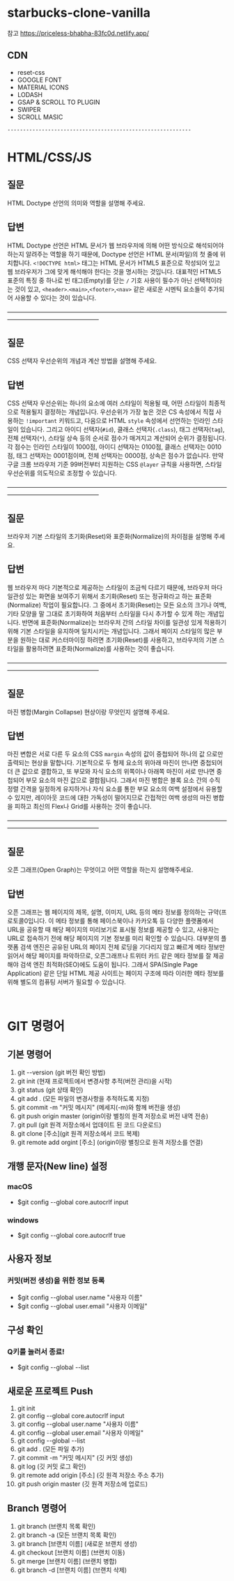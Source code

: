 # starbucks-clone-vanilla

참고
https://priceless-bhabha-83fc0d.netlify.app/

## CDN

- reset-css
- GOOGLE FONT
- MATERIAL ICONS
- LODASH
- GSAP & SCROLL TO PLUGIN
- SWIPER
- SCROLL MASIC

`-----------------------------------------------------------`

# HTML/CSS/JS

## 질문

HTML Doctype 선언의 의미와 역할을 설명해 주세요.

## 답변

HTML Doctype 선언은 HTML 문서가 웹 브라우저에 의해 어떤 방식으로 해석되어야 하는지 알려주는 역할을 하기 때문에, Doctype 선언은 HTML 문서(파일)의 첫 줄에 위치합니다.
`<!DOCTYPE html>` 태그는 HTML 문서가 HTML5 표준으로 작성되어 있고 웹 브라우저가 그에 맞게 해석해야 한다는 것을 명시하는 것입니다.
대표적인 HTML5 표준의 특징 중 하나로 빈 태그(Empty)를 닫는 `/` 기호 사용이 필수가 아닌 선택적이라는 것이 있고, `<header>`.`<main>`,`<footer>`,`<nav>` 같은 새로운 시멘틱 요소들이 추가되어 사용할 수 있다는 것이 있습니다.

———————————————————————————————————————————————————

## 질문

CSS 선택자 우선순위의 개념과 계산 방법을 설명해 주세요.

## 답변

CSS 선택자 우선순위는 하나의 요소에 여러 스타일이 적용될 때, 어떤 스타일이 최종적으로 적용될지 결정하는 개념입니다.
우선순위가 가장 높은 것은 CS 속성에서 직접 사용하는 `!important` 키워드고, 다음으로 HTML `style` 속성에서 선언하는 인라인 스타일이 있습니다.
그리고 아이디 선택자(`#id`), 클래스 선택자(`.class`), 태그 선택자(`tag`), 전체 선택자(`*`), 스타일 상속 등의 순서로 점수가 매겨지고 계산되어 순위가 결정됩니다.
각 점수는 인라인 스타일이 1000점, 아이디 선택자는 0100점, 클래스 선택자는 0010점, 태그 선택자는 0001점이며, 전체 선택자는 0000점, 상속은 점수가 없습니다.
만약 구글 크롬 브라우저 기준 99버전부터 지원하는 CSS `@layer` 규칙을 사용하면, 스타일 우선순위를 의도적으로 조정할 수 있습니다.

———————————————————————————————————————————————————

## 질문

브라우저 기본 스타일의 초기화(Reset)와 표준화(Normalize)의 차이점을 설명해 주세요.

## 답변

웹 브라우저 마다 기본적으로 제공하는 스타일이 조금씩 다르기 때문에, 브라우저 마다 일관성 있는 화면을 보여주기 위해서 초기화(Reset) 또는 정규화라고 하는 표준화(Normalize) 작업이 필요합니다.
그 중에서 초기화(Reset)는 모든 요소의 크기나 여백, 기타 모양을 말 그대로 초기화하여 처음부터 스타일을 다시 추가할 수 있게 하는 개념입니다.
반면에 표준화(Normalize)는 브라우저 간의 스타일 차이를 일관성 있게 적용하기 위해 기본 스타일을 유지하며 일치시키는 개념입니다.
그래서 페이지 스타일의 많은 부분을 원하는 대로 커스터마이징 하려면 초기화(Reset)를 사용하고, 브라우저의 기본 스타일을 활용하려면 표준화(Normalize)를 사용하는 것이 좋습니다.

———————————————————————————————————————————————————

## 질문

마진 병합(Margin Collapse) 현상이랑 무엇인지 설명해 주세요.

## 답변

마진 변합은 서로 다른 두 요소의 CSS `margin` 속성의 값이 중첩되어 하나의 값 으로만 출력되는 현상을 말합니다.
기본적으로 두 형제 요소의 위아래 마진이 만나면 중첩되어 더 큰 값으로 결합하고, 또 부모와 자식 요소의 위쪽이나 아래쪽 마진이 서로 만나면 중첩되어 부모 요소의 마진 값으로 결합됩니다.
그래서 마진 병합은 블록 요소 간의 수직 정렬 간격을 일정하게 유지하거나 자식 요소를 통한 부모 요소의 여백 설정에서 유용할 수 있지만,
레이아웃 코드에 대한 가독성이 떨어지므로 간접적인 여백 생성의 마진 병합을 피하고 최신의 Flex나 Grid를 사용하는 것이 좋습니다.

———————————————————————————————————————————————————

## 질문

오픈 그래프(Open Graph)는 무엇이고 어떤 역할을 하는지 설명해주세요.

## 답변

오픈 그래프는 웹 페이지의 제목, 설명, 이미지, URL 등의 메타 정보를 정의하는 규약(프로토콜0입니다.
이 메타 정보를 통해 페이스북이나 카카오톡 등 다양한 플랫폼에서 URL을 공유할 때 해당 페이지의 미리보기로 표시될 정보를 제공할 수 있고, 사용자는 URL로 접속하기 전에 해당 페이지의 기본 정보를 미리 확인할 수 있습니다.
대부분의 플랫폼 검색 엔진은 공유된 URL의 페이지 전체 로딩을 기다리지 않고 빠르게 메타 정보만 읽어서 해당 페이지를 파악하므로, 오픈그래프나 트위터 카드 같은 메타 정보를 잘 제공해야 검색 엔진 최적화(SEO)에도 도움이 됩니다.
그래서 SPA(Single Page Application) 같은 단일 HTML 제공 사이트는 페이지 구조에 따라 이러한 메타 정보를 위해 별도의 컴퓨팅 서버가 필요할 수 있습니다.

&nbsp;

# GIT 명령어

## 기본 명령어

1. git --version (git 버전 확인 방법)
2. git init (현재 프로젝트에서 변경사항 추적(버전 관리)을 시작)
3. git status (git 상태 확인)
4. git add . (모든 파일의 변경사항을 추적하도록 지정)
5. git commit -m "커밋 메시지" (메세지(-m)와 함께 버전을 생성)
6. git push origin master (origin이랑 별칭의 원격 저장소로 버전 내역 전송)
7. git pull (git 원격 저장소에서 업데이트 된 코드 다운로드)
8. git clone [주소](git 원격 저장소에서 코드 복제)
9. git remote add orgint [주소] (origin이랑 별칭으로 원격 저장소를 연결)

## 개행 문자(New line) 설정

### macOS

- $git config --global core.autocrlf input

### windows

- $git config --global core.autocrlf true

## 사용자 정보

### 커밋(버전 생성)을 위한 정보 등록

- $git config --global user.name "사용자 이름"
- $git config --global user.email "사용자 이메일"

## 구성 확인

### Q키를 눌러서 종료!

- $git config --global --list

## 새로운 프로젝트 Push

1.  git init
2.  git config --global core.autocrlf input
3.  git config --global user.name "사용자 이름"
4.  git config --global user.email "사용자 이메일"
5.  git config --global --list
6.  git add . (모든 파일 추가)
7.  git commit -m "커밋 메시지" (깃 커밋 생성)
8.  git log (깃 커밋 로그 확인)
9.  git remote add origin [주소] (깃 원격 저장소 주소 추가)
10. git push origin master (깃 원격 저장소에 업로드)

## Branch 명령어

1. git branch (브랜치 목록 확인)
2. git branch -a (모든 브랜치 목록 확인)
3. git branch [브랜치 이름] (새로운 브랜치 생성)
4. git checkout [브랜치 이름] (브랜치 이동)
5. git merge [브랜치 이름] (브랜치 병합)
6. git branch -d [브랜치 이름] (브랜치 삭제)
